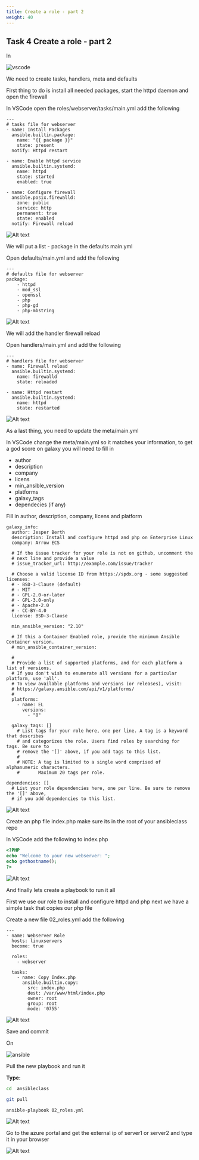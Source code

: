 ```yaml
---
title: Create a role - part 2
weight: 40
---
```


## Task 4 Create a role - part 2

In

![vscode](/images/student-vscode.png)

We need to create tasks, handlers, meta and defaults

First thing to do is install all needed packages, start the httpd daemon and open the firewall

In VSCode open the roles/webserver/tasks/main.yml add the following

```ansible
---
# tasks file for webserver
- name: Install Packages
  ansible.builtin.package:
    name: "{{ package }}"
    state: present
  notify: Httpd restart

- name: Enable httpd service
  ansible.builtin.systemd:
    name: httpd
    state: started
    enabled: true

- name: Configure firewall
  ansible.posix.firewalld:
    zone: public
    service: http
    permanent: true
    state: enabled
  notify: Firewall reload

```

![Alt text](images/010_vscode_tasks.png?raw=true "vscode tasks")

We will put a list - package in the defaults main.yml

Open defaults/main.yml and add the following

```ansible
---
# defaults file for webserver
package:
    - httpd
    - mod_ssl
    - openssl
    - php
    - php-gd
    - php-mbstring

```

![Alt text](images/011_vscode_defaults.png?raw=true "vscode defaults")

We will add the handler firewall reload

Open handlers/main.yml and add the following

```ansible
---
# handlers file for webserver
- name: Firewall reload
  ansible.builtin.systemd:
    name: firewalld
    state: reloaded

- name: Httpd restart
  ansible.builtin.systemd:
    name: httpd
    state: restarted

```

![Alt text](images/012_vscode_handlers.png?raw=true "vscode handlers")

As a last thing, you need to update the meta/main.yml

In VSCode change the meta/main.yml so it matches your information, to get a god score on galaxy you will need to fill in

- author
- description
- company
- licens
- min_ansible_version
- platforms
- galaxy_tags
- dependecies (if any)

Fill in author, description, company, licens and platform

```ansible
galaxy_info:
  author: Jesper Berth
  description: Install and configure httpd and php on Enterprise Linux
  company: Arrow ECS

  # If the issue tracker for your role is not on github, uncomment the
  # next line and provide a value
  # issue_tracker_url: http://example.com/issue/tracker

  # Choose a valid license ID from https://spdx.org - some suggested licenses:
  # - BSD-3-Clause (default)
  # - MIT
  # - GPL-2.0-or-later
  # - GPL-3.0-only
  # - Apache-2.0
  # - CC-BY-4.0
  license: BSD-3-Clause

  min_ansible_version: "2.10"

  # If this a Container Enabled role, provide the minimum Ansible Container version.
  # min_ansible_container_version:

  #
  # Provide a list of supported platforms, and for each platform a list of versions.
  # If you don't wish to enumerate all versions for a particular platform, use 'all'.
  # To view available platforms and versions (or releases), visit:
  # https://galaxy.ansible.com/api/v1/platforms/
  #
  platforms:
    - name: EL
      versions:
        - "8"

  galaxy_tags: []
    # List tags for your role here, one per line. A tag is a keyword that describes
    # and categorizes the role. Users find roles by searching for tags. Be sure to
    # remove the '[]' above, if you add tags to this list.
    #
    # NOTE: A tag is limited to a single word comprised of alphanumeric characters.
    #       Maximum 20 tags per role.

dependencies: []
  # List your role dependencies here, one per line. Be sure to remove the '[]' above,
  # if you add dependencies to this list.

```

![Alt text](images/013_vscode_meta.png?raw=true "vscode meta")

Create an php file index.php make sure its in the root of your ansibleclass repo

In VSCode add the following to index.php

```php
<?PHP
echo "Welcome to your new webserver: ";
echo gethostname();
?>

```

![Alt text](images/014_vscode_index_php.png?raw=true "vscode index.php")

And finally lets create a playbook to run it all

First we use our role to install and configure httpd and php next we have a simple task that copies our php file

Create a new file 02_roles.yml add the following

```ansible
---
- name: Webserver Role
  hosts: linuxservers
  become: true

  roles:
    - webserver

  tasks:
    - name: Copy Index.php
      ansible.builtin.copy:
        src: index.php
        dest: /var/www/html/index.php
        owner: root
        group: root
        mode: '0755'

```

![Alt text](images/015_vscode_roles.png?raw=true "vscode roles")

Save and commit

On

![ansible](/images/ansible.png)

Pull the new playbook and run it

__Type:__

```bash
cd  ansibleclass

git pull

ansible-playbook 02_roles.yml 

```

![Alt text](images/016_vscode_roles_run.png?raw=true "vscode roles run")

Go to the azure portal and get the external ip of server1 or server2 and type it in your browser

![Alt text](images/01_webpage.png?raw=true "webpage")
